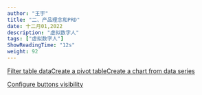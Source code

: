 ```yaml
---
author: "王宇"
title: "二、产品理念和PRD"
date: 十二月01,2022
description: "虚拟数字人"
tags: ["虚拟数字人"]
ShowReadingTime: "12s"
weight: 92
---
```

[Filter table data](#)[Create a pivot table](#)[Create a chart from data series](#)

[Configure buttons visibility](/users/tfac-settings.action)